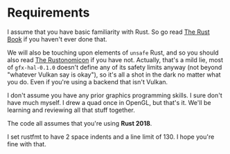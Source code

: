 # Requirements

I assume that you have basic familiarity with Rust. So go read [The Rust
Book](https://doc.rust-lang.org/book/) if you haven't ever done that.

We will also be touching upon elements of `unsafe` Rust, and so you should also
read [The Rustonomicon](https://doc.rust-lang.org/nomicon/) if you have not.
Actually, that's a mild lie, most of `gfx-hal-0.1.0` doesn't define any of its
safety limits anyway (not beyond "whatever Vulkan say is okay"), so it's all a
shot in the dark no matter what you do. Even if you're using a backend that
isn't Vulkan.

I don't assume you have any prior graphics programming skills. I sure don't have
much myself. I drew a quad once in OpenGL, but that's it. We'll be learning and
reviewing all that stuff together.

The code all assumes that you're using **Rust 2018**.

I set rustfmt to have 2 space indents and a line limit of 130. I hope you're
fine with that.
